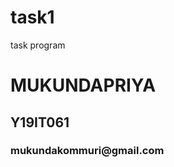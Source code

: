 # task1
task program
<h1> MUKUNDAPRIYA </h1>
<h2> Y19IT061 </h2>
<h3> mukundakommuri@gmail.com </h3>
